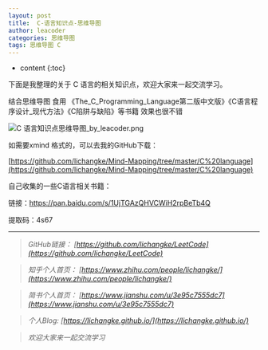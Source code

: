 ```yaml
---
layout: post
title:  C-语言知识点-思维导图
author: leacoder
categories: 思维导图 
tags: 思维导图 C
---
```


* content
{:toc}


下面是我整理的关于 C 语言的相关知识点，欢迎大家来一起交流学习。

结合思维导图 食用 《The_C_Programming_Language第二版中文版》《C语言程序设计_现代方法》《C陷阱与缺陷》等书籍 效果也很不错

![C 语言知识点思维导图_by_leacoder.png](https://upload-images.jianshu.io/upload_images/16846478-bfef8500ef3591ce.png?imageMogr2/auto-orient/strip%7CimageView2/2/w/1240)

如需要xmind 格式的，可以去我的GitHub下载：

[https://github.com/lichangke/Mind-Mapping/tree/master/C%20language](https://github.com/lichangke/Mind-Mapping/tree/master/C%20language)

自己收集的一些C语言相关书籍：

链接：https://pan.baidu.com/s/1UjTGAzQHVCWiH2rpBeTb4Q 

提取码：4s67 






----
>*GitHub链接：*
>*[https://github.com/lichangke/LeetCode](https://github.com/lichangke/LeetCode)*

>*知乎个人首页：*
>*[https://www.zhihu.com/people/lichangke/](https://www.zhihu.com/people/lichangke/)*

>*简书个人首页：*
>*[https://www.jianshu.com/u/3e95c7555dc7](https://www.jianshu.com/u/3e95c7555dc7)*

>*个人Blog:*
>*[https://lichangke.github.io/](https://lichangke.github.io/)*

>*欢迎大家来一起交流学习*